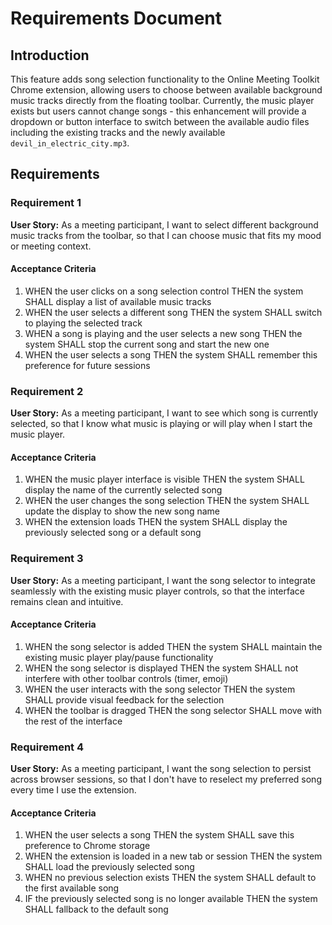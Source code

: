 # Requirements Document

## Introduction

This feature adds song selection functionality to the Online Meeting Toolkit Chrome extension, allowing users to choose between available background music tracks directly from the floating toolbar. Currently, the music player exists but users cannot change songs - this enhancement will provide a dropdown or button interface to switch between the available audio files including the existing tracks and the newly available `devil_in_electric_city.mp3`.

## Requirements

### Requirement 1

**User Story:** As a meeting participant, I want to select different background music tracks from the toolbar, so that I can choose music that fits my mood or meeting context.

#### Acceptance Criteria

1. WHEN the user clicks on a song selection control THEN the system SHALL display a list of available music tracks
2. WHEN the user selects a different song THEN the system SHALL switch to playing the selected track
3. WHEN a song is playing and the user selects a new song THEN the system SHALL stop the current song and start the new one
4. WHEN the user selects a song THEN the system SHALL remember this preference for future sessions

### Requirement 2

**User Story:** As a meeting participant, I want to see which song is currently selected, so that I know what music is playing or will play when I start the music player.

#### Acceptance Criteria

1. WHEN the music player interface is visible THEN the system SHALL display the name of the currently selected song
2. WHEN the user changes the song selection THEN the system SHALL update the display to show the new song name
3. WHEN the extension loads THEN the system SHALL display the previously selected song or a default song

### Requirement 3

**User Story:** As a meeting participant, I want the song selector to integrate seamlessly with the existing music player controls, so that the interface remains clean and intuitive.

#### Acceptance Criteria

1. WHEN the song selector is added THEN the system SHALL maintain the existing music player play/pause functionality
2. WHEN the song selector is displayed THEN the system SHALL not interfere with other toolbar controls (timer, emoji)
3. WHEN the user interacts with the song selector THEN the system SHALL provide visual feedback for the selection
4. WHEN the toolbar is dragged THEN the song selector SHALL move with the rest of the interface

### Requirement 4

**User Story:** As a meeting participant, I want the song selection to persist across browser sessions, so that I don't have to reselect my preferred song every time I use the extension.

#### Acceptance Criteria

1. WHEN the user selects a song THEN the system SHALL save this preference to Chrome storage
2. WHEN the extension is loaded in a new tab or session THEN the system SHALL load the previously selected song
3. WHEN no previous selection exists THEN the system SHALL default to the first available song
4. IF the previously selected song is no longer available THEN the system SHALL fallback to the default song